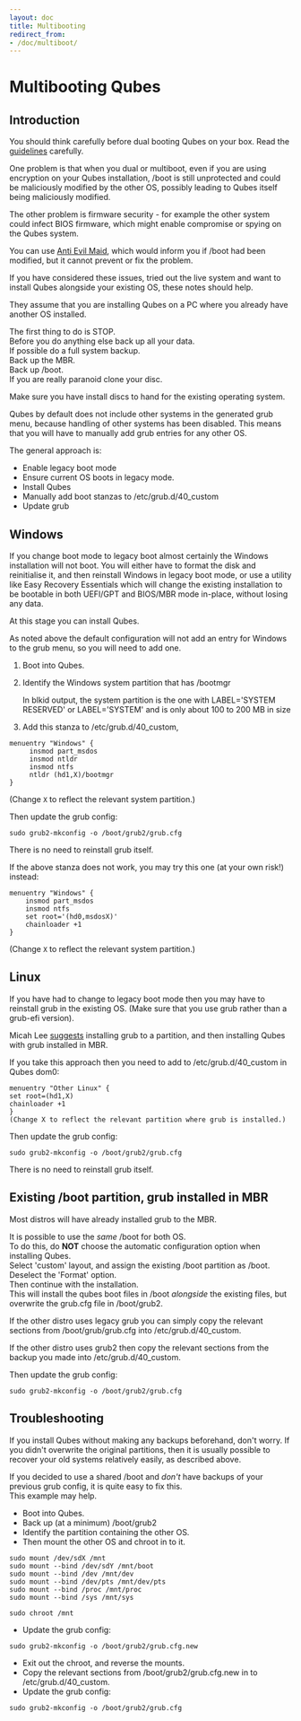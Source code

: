 ```yaml
---
layout: doc
title: Multibooting
redirect_from:
- /doc/multiboot/
---
```


Multibooting Qubes 
========================================

Introduction
---------------------

You should think carefully before dual booting Qubes on your box.
Read the [guidelines](/doc/security-guidelines) carefully.

One problem is that when you dual or multiboot, even if you are using
encryption on your Qubes installation, /boot is still unprotected and
could be maliciously modified by the other OS, possibly leading to Qubes
itself being maliciously modified.

The other problem is firmware security - for example the other system
could infect BIOS firmware, which might enable compromise or spying on
the Qubes system.

You can use [Anti Evil Maid](/doc/anti-evil-maid/), which would inform
you if /boot had been modified, but it cannot prevent or fix the problem.

If you have considered these issues, tried out the live system and want to
install Qubes alongside your existing OS, these notes should help.

They assume that you are installing Qubes on a PC where you already have
another OS installed.

The first thing to do is STOP.  
Before you do anything else back up all your data.  
If possible do a full system backup.  
Back up the MBR.  
Back up /boot.  
If you are really paranoid clone your disc.

Make sure you have install discs to hand for the existing operating system.

Qubes by default does not include other systems in the generated grub menu, 
because handling of other systems has been disabled. This means
that you will have to manually add grub entries for any other OS.

The general approach is:

* Enable legacy boot mode
* Ensure current OS boots in legacy mode.  
* Install Qubes
* Manually add boot stanzas to /etc/grub.d/40_custom
* Update grub



Windows
----------------------

If you change boot mode to legacy boot almost certainly the Windows
installation will not boot.
You will either have to format the disk and reinitialise it, and then reinstall
Windows in legacy boot mode, or use a utility like Easy Recovery Essentials
which will change the existing installation to be bootable in both
UEFI/GPT and BIOS/MBR mode in-place, without losing any data.

At this stage you can install Qubes.

As noted above the default configuration will not add an entry for Windows to
the grub menu, so you will need to add one.

1. Boot into Qubes.

2. Identify the Windows system partition that has /bootmgr 

    In blkid output, the system partition is the one with LABEL='SYSTEM
    RESERVED' or LABEL='SYSTEM' and is only about 100 to 200 MB in size

3. Add this stanza to /etc/grub.d/40_custom,

~~~
menuentry "Windows" {
     insmod part_msdos
     insmod ntldr
     insmod ntfs
     ntldr (hd1,X)/bootmgr
}
~~~

(Change `X` to reflect the relevant system partition.)

Then update the grub config:

~~~
sudo grub2-mkconfig -o /boot/grub2/grub.cfg
~~~

There is no  need to reinstall grub itself.

If the above stanza does not work, you may try this one (at your own risk!)
instead:

~~~
menuentry "Windows" {
    insmod part_msdos
    insmod ntfs
    set root='(hd0,msdosX)'
    chainloader +1
}
~~~

(Change `X` to reflect the relevant system partition.)


Linux
----------------------

If you have had to change to legacy boot mode then you may have to reinstall grub in
the existing OS. (Make sure that you use grub rather than a grub-efi version).

Micah Lee
[suggests](https://micahflee.com/2014/04/dual-booting-qubes-and-ubuntu-with-encrypted-disks/)
installing grub to a partition, and then installing Qubes with grub
installed in MBR.

If you take this approach then you need to add to /etc/grub.d/40_custom in Qubes
dom0:

~~~
menuentry "Other Linux" {
set root=(hd1,X)
chainloader +1
}
(Change X to reflect the relevant partition where grub is installed.)
~~~

Then update the grub config:

~~~
sudo grub2-mkconfig -o /boot/grub2/grub.cfg
~~~

There is no  need to reinstall grub itself.


Existing /boot partition, grub installed in MBR
----------------------

Most distros will have already installed grub to the MBR.

It is possible to use the *same* /boot for both OS.  
To do this, do **NOT** choose the automatic configuration option when installing
Qubes.  
Select 'custom' layout, and assign the existing /boot partition as /boot.  
Deselect the 'Format' option.  
Then continue with the installation.  
This will install the qubes boot files in /boot *alongside* the existing files,
but overwrite the grub.cfg file in /boot/grub2.

If the other distro uses legacy grub you can simply copy the relevant sections
from /boot/grub/grub.cfg into /etc/grub.d/40_custom.  

If the other distro uses grub2 then copy the relevant sections
from the backup you made into /etc/grub.d/40_custom.

Then update the grub config:

~~~
sudo grub2-mkconfig -o /boot/grub2/grub.cfg
~~~



Troubleshooting
----------------------

If you install Qubes without making any backups beforehand, don't worry.
If you didn't overwrite the original partitions, then it is usually
possible to recover your old systems relatively easily, as described above.

If you decided to use a shared /boot and *don't* have backups of your previous
grub config, it is quite easy to fix this.  
This example may help.  

* Boot into Qubes.  
* Back up (at a minimum) /boot/grub2  
* Identify the partition containing the other OS.  
* Then mount the other OS and chroot in to it.  

~~~
sudo mount /dev/sdX /mnt
sudo mount --bind /dev/sdY /mnt/boot
sudo mount --bind /dev /mnt/dev 
sudo mount --bind /dev/pts /mnt/dev/pts
sudo mount --bind /proc /mnt/proc 
sudo mount --bind /sys /mnt/sys 

sudo chroot /mnt
~~~

* Update the grub config:

~~~
sudo grub2-mkconfig -o /boot/grub2/grub.cfg.new
~~~

* Exit out the chroot, and reverse the mounts.  
* Copy the relevant sections from /boot/grub2/grub.cfg.new in to
/etc/grub.d/40_custom.
* Update the grub config:

~~~
sudo grub2-mkconfig -o /boot/grub2/grub.cfg
~~~
